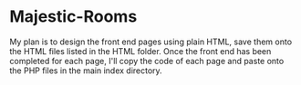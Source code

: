 # Majestic-Rooms


My plan is to design the front end pages using plain HTML, save them onto the HTML files listed in the HTML folder. Once the front end has been completed for each page, I'll copy the code of each page and paste onto the PHP files in the main index directory.